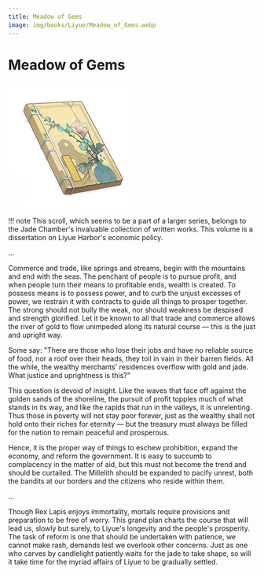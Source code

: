 ```yaml
---
title: Meadow of Gems
image: img/books/Liyue/Meadow_of_Gems.webp
---
```


# Meadow of Gems

![Book Image](../../img/books/Liyue/Meadow_of_Gems.webp)

!!! note
    This scroll, which seems to be a part of a larger series, belongs to the Jade Chamber's invaluable collection of written works. This volume is a dissertation on Liyue Harbor's economic policy.

...

Commerce and trade, like springs and streams, begin with the mountains and end with the seas. The penchant of people is to pursue profit, and when people turn their means to profitable ends, wealth is created. To possess means is to possess power, and to curb the unjust excesses of power, we restrain it with contracts to guide all things to prosper together. The strong should not bully the weak, nor should weakness be despised and strength glorified. Let it be known to all that trade and commerce allows the river of gold to flow unimpeded along its natural course — this is the just and upright way.

Some say: "There are those who lose their jobs and have no reliable source of food, nor a roof over their heads, they toil in vain in their barren fields. All the while, the wealthy merchants' residences overflow with gold and jade. What justice and uprightness is this?"

This question is devoid of insight. Like the waves that face off against the golden sands of the shoreline, the pursuit of profit topples much of what stands in its way, and like the rapids that run in the valleys, it is unrelenting. Thus those in poverty will not stay poor forever, just as the wealthy shall not hold onto their riches for eternity — but the treasury must always be filled for the nation to remain peaceful and prosperous.

Hence, it is the proper way of things to eschew prohibition, expand the economy, and reform the government. It is easy to succumb to complacency in the matter of aid, but this must not become the trend and should be curtailed. The Millelith should be expanded to pacify unrest, both the bandits at our borders and the citizens who reside within them.

...

Though Rex Lapis enjoys immortality, mortals require provisions and preparation to be free of worry. This grand plan charts the course that will lead us, slowly but surely, to Liyue's longevity and the people's prosperity. The task of reform is one that should be undertaken with patience, we cannot make rash, demands lest we overlook other concerns. Just as one who carves by candlelight patiently waits for the jade to take shape, so will it take time for the myriad affairs of Liyue to be gradually settled.
